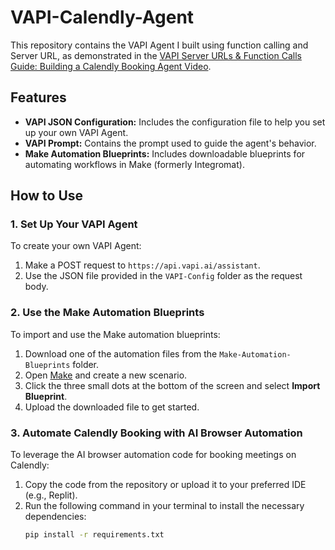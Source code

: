 # VAPI-Calendly-Agent

This repository contains the VAPI Agent I built using function calling and Server URL, as demonstrated in the [VAPI Server URLs & Function Calls Guide: Building a Calendly Booking Agent Video](https://youtu.be/-W9PlhA7nnY?si=mNb1Dd9WJVIG-pMd).

## Features
- **VAPI JSON Configuration:** Includes the configuration file to help you set up your own VAPI Agent.
- **VAPI Prompt:** Contains the prompt used to guide the agent's behavior.
- **Make Automation Blueprints:** Includes downloadable blueprints for automating workflows in Make (formerly Integromat).

## How to Use

### 1. Set Up Your VAPI Agent
To create your own VAPI Agent:
1. Make a POST request to `https://api.vapi.ai/assistant`.
2. Use the JSON file provided in the `VAPI-Config` folder as the request body.

### 2. Use the Make Automation Blueprints
To import and use the Make automation blueprints:
1. Download one of the automation files from the `Make-Automation-Blueprints` folder.
2. Open [Make](https://www.make.com/) and create a new scenario.
3. Click the three small dots at the bottom of the screen and select **Import Blueprint**.
4. Upload the downloaded file to get started.

### 3. Automate Calendly Booking with AI Browser Automation
To leverage the AI browser automation code for booking meetings on Calendly:
1. Copy the code from the repository or upload it to your preferred IDE (e.g., Replit).
2. Run the following command in your terminal to install the necessary dependencies:
   ```bash
   pip install -r requirements.txt

